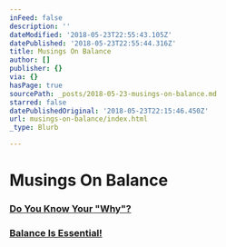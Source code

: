 ```yaml
---
inFeed: false
description: ''
dateModified: '2018-05-23T22:55:43.105Z'
datePublished: '2018-05-23T22:55:44.316Z'
title: Musings On Balance
author: []
publisher: {}
via: {}
hasPage: true
sourcePath: _posts/2018-05-23-musings-on-balance.md
starred: false
datePublishedOriginal: '2018-05-23T22:15:46.450Z'
url: musings-on-balance/index.html
_type: Blurb

---
```

# Musings On Balance

### [Do You Know Your "Why"?][0]

### [Balance Is Essential!][1]

[0]: http://dehenry.com/do-you-know-your-why/ "http://dehenry.com/do-you-know-your-why/"
[1]: http://dehenry.com/balance-is-essential/index.html "http://dehenry.com/balance-is-essential/index.html%20title=%22http://dehenry.com/balance-is-essential/index.html"